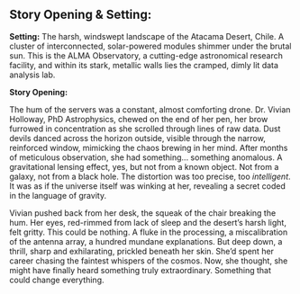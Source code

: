 ## Story Opening & Setting:

**Setting:** The harsh, windswept landscape of the Atacama Desert, Chile. A cluster of interconnected, solar-powered modules shimmer under the brutal sun. This is the ALMA Observatory, a cutting-edge astronomical research facility, and within its stark, metallic walls lies the cramped, dimly lit data analysis lab.

**Story Opening:**

The hum of the servers was a constant, almost comforting drone. Dr. Vivian Holloway, PhD Astrophysics, chewed on the end of her pen, her brow furrowed in concentration as she scrolled through lines of raw data. Dust devils danced across the horizon outside, visible through the narrow, reinforced window, mimicking the chaos brewing in her mind. After months of meticulous observation, she had something... something anomalous. A gravitational lensing effect, yes, but not from a known object. Not from a galaxy, not from a black hole. The distortion was too precise, too *intelligent*. It was as if the universe itself was winking at her, revealing a secret coded in the language of gravity.

Vivian pushed back from her desk, the squeak of the chair breaking the hum. Her eyes, red-rimmed from lack of sleep and the desert’s harsh light, felt gritty. This could be nothing. A fluke in the processing, a miscalibration of the antenna array, a hundred mundane explanations. But deep down, a thrill, sharp and exhilarating, prickled beneath her skin. She’d spent her career chasing the faintest whispers of the cosmos. Now, she thought, she might have finally heard something truly extraordinary. Something that could change everything.
